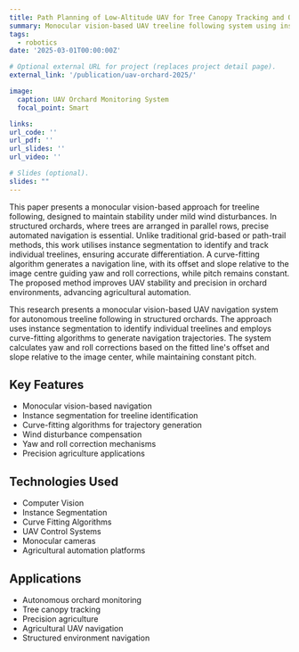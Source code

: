 ```yaml
---
title: Path Planning of Low-Altitude UAV for Tree Canopy Tracking and Orchard Monitoring
summary: Monocular vision-based UAV treeline following system using instance segmentation and curve-fitting algorithms for precise orchard navigation under wind disturbances.
tags:
  - robotics
date: '2025-03-01T00:00:00Z'

# Optional external URL for project (replaces project detail page).
external_link: '/publication/uav-orchard-2025/'

image:
  caption: UAV Orchard Monitoring System
  focal_point: Smart

links:
url_code: ''
url_pdf: ''
url_slides: ''
url_video: ''

# Slides (optional).
slides: ""
---
```


This paper presents a monocular vision-based approach for treeline following, designed to maintain stability under mild wind disturbances. In structured orchards, where trees are arranged in parallel rows, precise automated navigation is essential. Unlike traditional grid-based or path-trail methods, this work utilises instance segmentation to identify and track individual treelines, ensuring accurate differentiation. A curve-fitting algorithm generates a navigation line, with its offset and slope relative to the image centre guiding yaw and roll corrections, while pitch remains constant. The proposed method improves UAV stability and precision in orchard environments, advancing agricultural automation.

This research presents a monocular vision-based UAV navigation system for autonomous treeline following in structured orchards. The approach uses instance segmentation to identify individual treelines and employs curve-fitting algorithms to generate navigation trajectories. The system calculates yaw and roll corrections based on the fitted line's offset and slope relative to the image center, while maintaining constant pitch.

## Key Features

- Monocular vision-based navigation
- Instance segmentation for treeline identification
- Curve-fitting algorithms for trajectory generation
- Wind disturbance compensation
- Yaw and roll correction mechanisms
- Precision agriculture applications

## Technologies Used

- Computer Vision
- Instance Segmentation
- Curve Fitting Algorithms
- UAV Control Systems
- Monocular cameras
- Agricultural automation platforms

## Applications

- Autonomous orchard monitoring
- Tree canopy tracking
- Precision agriculture
- Agricultural UAV navigation
- Structured environment navigation
